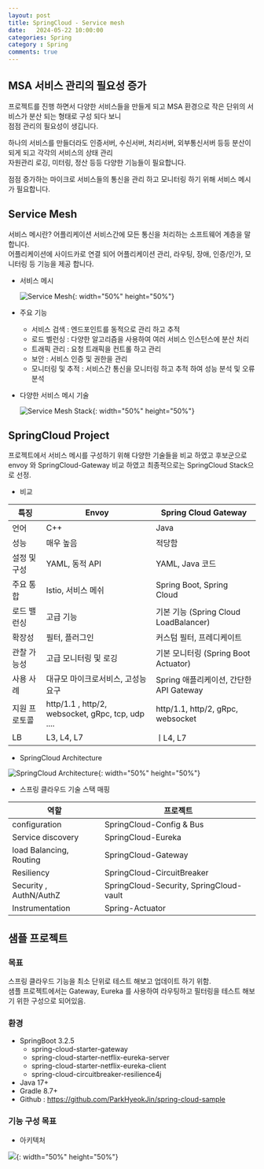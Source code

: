 ```yaml
---
layout: post
title: SpringCloud - Service mesh
date:   2024-05-22 10:00:00
categories: Spring
category : Spring
comments: true 
---
```


## MSA 서비스 관리의 필요성 증가

프로젝트를 진행 하면서 다양한 서비스들을 만들게 되고 MSA 환경으로 작은 단위의 서비스가 분산 되는 형태로 구성 되다 보니  
점점 관리의 필요성이 생깁니다.

하나의 서비스를 만들더라도 인증서버, 수신서버, 처리서버, 외부통신서버 등등 분산이 되게 되고 각각의 서비스의 상태 관리  
자원관리 로깅, 미터링, 정산 등등 다양한 기능들이 필요합니다.

점점 증가하는 마이크로 서비스들의 통신을 관리 하고 모니터링 하기 위해 서비스 메시가 필요합니다.

## Service Mesh

서비스 메시란? 어플리케이션 서비스간에 모든 통신을 처리하는 소프트웨어 계층을 말합니다.  
어플리케이션에 사이드카로 연결 되어 어플리케이션 관리, 라우팅, 장애, 인증/인가, 모니터링 등 기능을 제공 합니다.

* 서비스 메시

  ![Service Mesh](https://github.com/ParkHyeokJin/CodingTestRepo/assets/19565772/93aaf7c2-f73c-415b-a056-eb72c3ec281a){: width="50%" height="50%"}


* 주요 기능
   * 서비스 검색 : 엔드포인트를 동적으로 관리 하고 추적
   * 로드 벨런싱 : 다양한 알고리즘을 사용하여 여러 서비스 인스턴스에 분산 처리
   * 트래픽 관리 : 요청 트래픽을 컨트롤 하고 관리
   * 보안 : 서비스 인증 및 권한을 관리
   * 모니터링 및 추적 : 서비스간 통신을 모니터링 하고 추적 하여 성능 분석 및 오류 분석


* 다양한 서비스 메시 기술

  ![Service Mesh Stack](https://github.com/ParkHyeokJin/CodingTestRepo/assets/19565772/7448f5d9-12a1-4833-a076-4e5ebda6b03b){: width="50%" height="50%"}

## SpringCloud Project

프로젝트에서 서비스 메시를 구성하기 위해 다양한 기술들을 비교 하였고 후보군으로 envoy 와 SpringCloud-Gateway 비교 하였고 최종적으로는 SpringCloud Stack으로 선정.

* 비교

| 특징      | 	Envoy	                                           | Spring Cloud Gateway               |
|---------|---------------------------------------------------|------------------------------------|
| 언어      | 	C++                                              | 	Java                              |
| 성능      | 	매우 높음                                            | 	적당함                               |
| 설정 및 구성 | 	YAML, 동적 API                                     | 	YAML, Java 코드                     |
| 주요 통합   | 	Istio, 서비스 메쉬                                    | 	Spring Boot, Spring Cloud         |
| 로드 밸런싱  | 	고급 기능                                            | 	기본 기능 (Spring Cloud LoadBalancer) |
| 확장성     | 	필터, 플러그인                                         | 	커스텀 필터, 프레디케이트                    |
| 관찰 가능성  | 	고급 모니터링 및 로깅                                     | 	기본 모니터링 (Spring Boot Actuator)    |
| 사용 사례   | 	대규모 마이크로서비스, 고성능 요구                              | 	Spring 애플리케이션, 간단한 API Gateway    |
| 지원 프로토콜 | http/1.1 , http/2, websocket, gRpc, tcp, udp .... | http/1.1, http/2, gRpc, websocket  |
| LB      | L3, L4, L7                                        | ㅣL4, L7                            |
  

* SpringCloud Architecture

![SpringCloud Architecture](https://github.com/ParkHyeokJin/CodingTestRepo/assets/19565772/e070ec12-cd00-46ef-a818-04333437d990){: width="50%" height="50%"}

* 스프링 클라우드 기술 스택 매핑
  
| 역할                      | 프로젝트                                     |
|-------------------------|------------------------------------------|
| configuration| SpringCloud-Config & Bus                                         |
| Service discovery       | SpringCloud-Eureka                       |
| load Balancing, Routing | SpringCloud-Gateway                      |
| Resiliency              | SpringCloud-CircuitBreaker               |
| Security , AuthN/AuthZ  | SpringCloud-Security, SpringCloud-vault  |
| Instrumentation              | Spring-Actuator                          |

## 샘플 프로젝트

### 목표

스프링 클라우드 기능을 최소 단위로 테스트 해보고 업데이트 하기 위함.  
샘플 프로젝트에서는 Gateway, Eureka 를 사용하여 라우팅하고 필터링을 테스트 해보기 위한 구성으로 되어있음.

### 환경

* SpringBoot 3.2.5
   * spring-cloud-starter-gateway
   * spring-cloud-starter-netflix-eureka-server
   * spring-cloud-starter-netflix-eureka-client
   * spring-cloud-circuitbreaker-resilience4j
* Java 17+
* Gradle 8.7+
* Github : https://github.com/ParkHyeokJin/spring-cloud-sample

### 기능 구성 목표

* 아키텍처

![](https://github.com/ParkHyeokJin/spring-cloud-sample/assets/19565772/6c47f69e-08cb-46b0-a0f2-517e555ab2ac){: width="50%" height="50%"}



